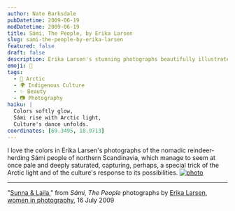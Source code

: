 ```yaml
---
author: Nate Barksdale
pubDatetime: 2009-06-19
modDatetime: 2009-06-19
title: Sámi, The People, by Erika Larsen
slug: sami-the-people-by-erika-larsen
featured: false
draft: false
description: Erika Larsen's stunning photographs beautifully illustrate the vibrant culture and relationship of the Sámi people with the Arctic landscape.
emoji: 📸
tags:
  - 🌌 Arctic
  - 🌍 Indigenous Culture
  - ✨ Beauty
  - 📷 Photography
haiku: |
  Colors softly glow,  
  Sámi rise with Arctic light,  
  Culture's dance unfolds.
coordinates: [69.3495, 18.9713]
---
```


I love the colors in Erika Larsen's photographs of the nomadic reindeer-herding Sámi people of northern Scandinavia, which manage to seem at once pale and deeply saturated, capturing, perhaps, a special trick of the Arctic light and of the culture's response to its possibilities. [![photo](http://culture-making.com/media/larsensami_0112.jpg)](http://www.wipnyc.org/blog/erika-larsen-2)

---

"[Sunna & Laila](https://www.google.com/search?q=%22Sunna%20%26%20Laila%22%20wipnyc.org)," from _Sámi, The People_ photographs by [Erika Larsen](http://www.erikalarsenphoto.com/), [women in photography](http://web.archive.org/web/20200814004831/http://www.wipnyc.org/blog/erika-larsen-2), 16 July 2009
